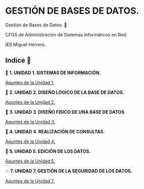 # GESTIÓN DE BASES DE DATOS.

Gestión de Bases de Datos. 🐉

CFGS de Administración de Sistemas Informáticos en Red.

IES Miguel Herrero.


## Indice 🚀

💾 **1. UNIDAD 1. SISTEMAS DE INFORMACIÓN.**

  [Apuntes de la Unidad 1.](Tema1/Apuntes.md)

🎥 **2. UNIDAD 2. DISEÑO LÓGICO DE LA BASE DE DATOS.**
  
  [Apuntes de la Unidad 2.](Tema2/Apuntes.md)

📱 **3. UNIDAD 3. DISEÑO FÍSICO DE UNA BASE DE DATOS.**
  
  [Apuntes de la Unidad 3.](Tema3/Apuntes.md)

📡  **4. UNIDAD 4. REALIZACIÓN DE CONSULTAS.**
  
  [Apuntes de la Unidad 4.](Tema4/Apuntes.md)

📀 **5. UNIDAD 5. EDICIÓN DE LOS DATOS.**
  
  [Apuntes de la Unidad 5.](Tema5/Apuntes.md)

<!-- 📻 **6. UNIDAD 6. PROGRAMACIÓN DE BASES DE DATOS.**

  [Apuntes de la Unidad 6.](Tema6/Apuntes.md) -->

💥 **7. UNIDAD 7. GESTIÓN DE LA SEGURIDAD DE LOS DATOS.**

  [Apuntes de la Unidad 7.](Tema7/Apuntes.md)

  <!--  📻 **8. UNIDAD 8. PROYECTO GRUPAL.**

  [Apuntes de la Unidad 8.](Tema8/Apuntes.md)  -->